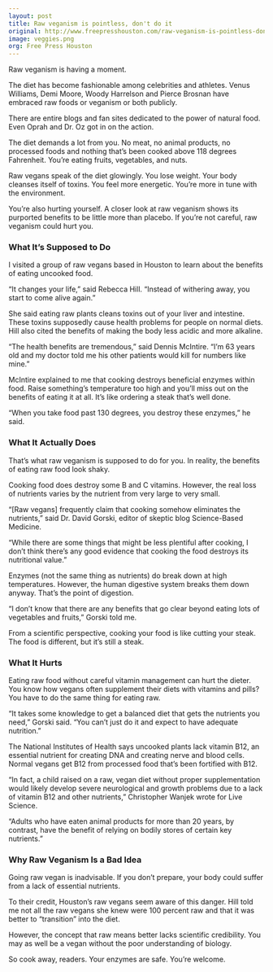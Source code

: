 ```yaml
---
layout: post
title: Raw veganism is pointless, don't do it
original: http://www.freepresshouston.com/raw-veganism-is-pointless-dont-do-it/
image: veggies.png
org: Free Press Houston
---
```


Raw veganism is having a moment.

The diet has become fashionable among celebrities and athletes. Venus Williams, Demi Moore, Woody Harrelson and Pierce Brosnan have embraced raw foods or veganism or both publicly.

<!--break-->

There are entire blogs and fan sites dedicated to the power of natural food. Even Oprah and Dr. Oz got in on the action.

The diet demands a lot from you. No meat, no animal products, no processed foods and nothing that’s been cooked above 118 degrees Fahrenheit. You’re eating fruits, vegetables, and nuts.

Raw vegans speak of the diet glowingly. You lose weight. Your body cleanses itself of toxins. You feel more energetic. You’re more in tune with the environment.

You’re also hurting yourself. A closer look at raw veganism shows its purported benefits to be little more than placebo. If you’re not careful, raw veganism could hurt you.

### What It’s Supposed to Do

I visited a group of raw vegans based in Houston to learn about the benefits of eating uncooked food.

“It changes your life,” said Rebecca Hill. “Instead of withering away, you start to come alive again.”

She said eating raw plants cleans toxins out of your liver and intestine. These toxins supposedly cause health problems for people on normal diets. Hill also cited the benefits of making the body less acidic and more alkaline.

“The health benefits are tremendous,” said Dennis McIntire. “I’m 63 years old and my doctor told me his other patients would kill for numbers like mine.”

McIntire explained to me that cooking destroys beneficial enzymes within food. Raise something’s temperature too high and you’ll miss out on the benefits of eating it at all. It’s like ordering a steak that’s well done.

“When you take food past 130 degrees, you destroy these enzymes,” he said.

### What It Actually Does

That’s what raw veganism is supposed to do for you. In reality, the benefits of eating raw food look shaky.

Cooking food does destroy some B and C vitamins. However, the real loss of nutrients varies by the nutrient from very large to very small.

“[Raw vegans] frequently claim that cooking somehow eliminates the nutrients,” said Dr. David Gorski, editor of skeptic blog Science-Based Medicine.

“While there are some things that might be less plentiful after cooking, I don’t think there’s any good evidence that cooking the food destroys its nutritional value.”

Enzymes (not the same thing as nutrients) do break down at high temperatures. However, the human digestive system breaks them down anyway. That’s the point of digestion.

“I don’t know that there are any benefits that go clear beyond eating lots of vegetables and fruits,” Gorski told me.

From a scientific perspective, cooking your food is like cutting your steak. The food is different, but it’s still a steak.

### What It Hurts

Eating raw food without careful vitamin management can hurt the dieter. You know how vegans often supplement their diets with vitamins and pills? You have to do the same thing for eating raw.

“It takes some knowledge to get a balanced diet that gets the nutrients you need,” Gorski said. “You can’t just do it and expect to have adequate nutrition.”

The National Institutes of Health says uncooked plants lack vitamin B12, an essential nutrient for creating DNA and creating nerve and blood cells. Normal vegans get B12 from processed food that’s been fortified with B12.

“In fact, a child raised on a raw, vegan diet without proper supplementation would likely develop severe neurological and growth problems due to a lack of vitamin B12 and other nutrients,” Christopher Wanjek wrote for Live Science.

“Adults who have eaten animal products for more than 20 years, by contrast, have the benefit of relying on bodily stores of certain key nutrients.”

### Why Raw Veganism Is a Bad Idea

Going raw vegan is inadvisable. If you don’t prepare, your body could suffer from a lack of essential nutrients.

To their credit, Houston’s raw vegans seem aware of this danger. Hill told me not all the raw vegans she knew were 100 percent raw and that it was better to “transition” into the diet.

However, the concept that raw means better lacks scientific credibility. You may as well be a vegan without the poor understanding of biology.

So cook away, readers. Your enzymes are safe. You’re welcome.